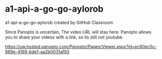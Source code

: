 # a1-api-a-go-go-aylorob
a1-api-a-go-go-aylorob created by GitHub Classroom

Since Panopto is uncertain, The video URL will stay here. Panopto allows you to share your videos with a link, so its still not youtube.

https://uw.hosted.panopto.com/Panopto/Pages/Viewer.aspx?id=ec60ec5c-969e-4169-bde1-aa2b0031af93
